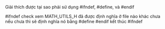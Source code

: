 Giải thích được tại sao phải sử dụng  #ifndef, #define, và #endif

#ifndef check xem MATH_UTILS_H đã được định nghĩa ở file nào khác chưa nếu chưa thì sẽ định nghĩa nó bằng #define 
#endif kết thúc #ifndef